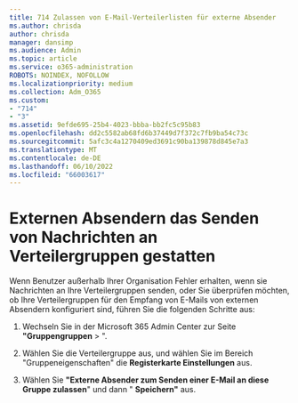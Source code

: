 ```yaml
---
title: 714 Zulassen von E-Mail-Verteilerlisten für externe Absender
ms.author: chrisda
author: chrisda
manager: dansimp
ms.audience: Admin
ms.topic: article
ms.service: o365-administration
ROBOTS: NOINDEX, NOFOLLOW
ms.localizationpriority: medium
ms.collection: Adm_O365
ms.custom:
- "714"
- "3"
ms.assetid: 9efde695-25b4-4023-bbba-bb2fc5c95b83
ms.openlocfilehash: dd2c5582ab68fd6b37449d7f372c7fb9ba54c73c
ms.sourcegitcommit: 5afc3c4a1270409ed3691c90ba139878d845e7a3
ms.translationtype: MT
ms.contentlocale: de-DE
ms.lasthandoff: 06/10/2022
ms.locfileid: "66003617"
---
```

# <a name="allow-external-senders-to-send-messages-to-distribution-groups"></a>Externen Absendern das Senden von Nachrichten an Verteilergruppen gestatten

Wenn Benutzer außerhalb Ihrer Organisation Fehler erhalten, wenn sie Nachrichten an Ihre Verteilergruppen senden, oder Sie überprüfen möchten, ob Ihre Verteilergruppen für den Empfang von E-Mails von externen Absendern konfiguriert sind, führen Sie die folgenden Schritte aus:

1. Wechseln Sie in der Microsoft 365 Admin Center zur Seite **"Gruppengruppen** > ".[](https://admin.microsoft.com/adminportal/home?ref=groups)  

2. Wählen Sie die Verteilergruppe aus, und wählen Sie im Bereich "Gruppeneigenschaften" die **Registerkarte Einstellungen** aus.

3. Wählen Sie **"Externe Absender zum Senden einer E-Mail an diese Gruppe zulassen**" und dann " **Speichern"** aus.
